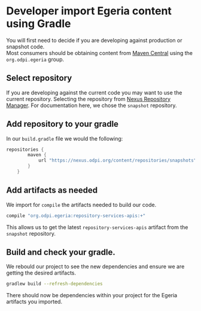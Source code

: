 <!-- SPDX-License-Identifier: CC-BY-4.0 -->
<!-- Copyright Contributors to the ODPi Egeria project. -->

# Developer import Egeria content using Gradle

You will first need to decide if you are developing against production or snapshot code.  
Most consumers should be obtaining content from [Maven Central](https://search.maven.org) 
using the `org.odpi.egeria` group. 

## Select repository

If you are developing against the current code you may want to use the current repository.  Selecting the repository from [Nexus Repository Manager](https://nexus.odpi.org/#view-repositories).  For documentation 
here, we chose the ```snapshot``` repository. 

## Add repository to your gradle

In our ```build.gradle``` file we would the following: 

```groovy
repositories {
        maven {
            url "https://nexus.odpi.org/content/repositories/snapshots"
        }
    }
```

## Add artifacts as needed

We import for ```compile``` the artifacts needed to build our code.

```sh
compile "org.odpi.egeria:repository-services-apis:+"
```

This allows us to get the latest ```repository-services-apis``` artifact from the ```snapshot``` repository. 

## Build and check your gradle. 

We rebould our project to see the new dependencies and ensure we are getting the desired artifacts.

```sh
gradlew build --refresh-dependencies
```

There should now be dependencies within your project for the Egeria artifacts you imported.